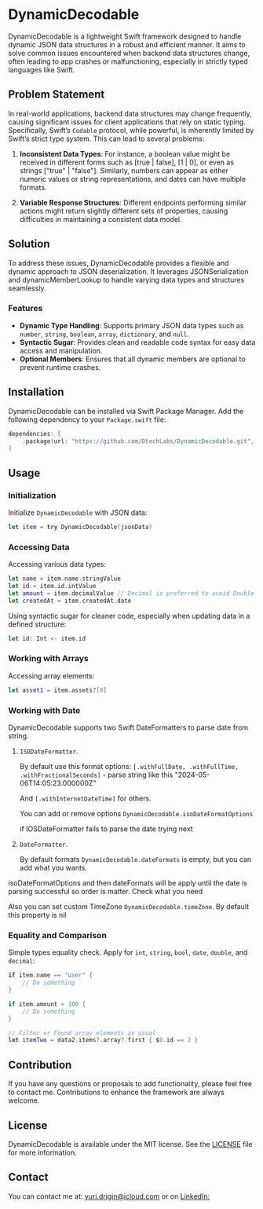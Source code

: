 # DynamicDecodable

DynamicDecodable is a lightweight Swift framework designed to handle dynamic JSON data structures in a robust and efficient manner. It aims to solve common issues encountered when backend data structures change, often leading to app crashes or malfunctioning, especially in strictly typed languages like Swift.

## Problem Statement

In real-world applications, backend data structures may change frequently, causing significant issues for client applications that rely on static typing. Specifically, Swift’s `Codable` protocol, while powerful, is inherently limited by Swift’s strict type system. This can lead to several problems:

1. **Inconsistent Data Types**: For instance, a boolean value might be received in different forms such as [true | false], [1 | 0], or even as strings ["true" | "false"]. Similarly, numbers can appear as either numeric values or string representations, and dates can have multiple formats.

2. **Variable Response Structures**: Different endpoints performing similar actions might return slightly different sets of properties, causing difficulties in maintaining a consistent data model.

## Solution

To address these issues, DynamicDecodable provides a flexible and dynamic approach to JSON deserialization. It leverages JSONSerialization and dynamicMemberLookup to handle varying data types and structures seamlessly.

### Features

- **Dynamic Type Handling**: Supports primary JSON data types such as `number`, `string`, `boolean`, `array`, `dictionary`, and `null`.
- **Syntactic Sugar**: Provides clean and readable code syntax for easy data access and manipulation.
- **Optional Members**: Ensures that all dynamic members are optional to prevent runtime crashes.

## Installation

DynamicDecodable can be installed via Swift Package Manager. Add the following dependency to your `Package.swift` file:

```swift
dependencies: [
    .package(url: "https://github.com/DtechLabs/DynamicDecodable.git", from: "1.0.0")
]
```

## Usage

### Initialization

Initialize `DynamicDecodable` with JSON data:

```swift
let item = try DynamicDecodable(jsonData)
```

### Accessing Data

Accessing various data types:

```swift
let name = item.name.stringValue
let id = item.id.intValue
let amount = item.decimalValue // Decimal is preferred to avoid Double rounding errors
let createdAt = item.createdAt.date
```

Using syntactic sugar for cleaner code, especially when updating data in a defined structure:

```swift
let id: Int <- item.id
```

### Working with Arrays

Accessing array elements:

```swift
let asset1 = item.assets?[0]
```

### Working with Date

DynamicDecodable supports two Swift DateFormatters to parse date from string.

1.  `ISODateFormatter`.

    By default use this format options: `[.withFullDate, .withFullTime, .withFractionalSeconds]` - parse string like this "2024-05-06T14:05:23.000000Z"

    And `[.withInternetDateTime]` for others.

    You can add or remove options `DynamicDecodable.isoDateFormatOptions`

    if IOSDateFormatter fails to parse the date trying next

2.  `DateFormatter`.

    By default formats `DynamicDecodable.dateFormats` is empty, but you can add what you wants.

isoDateFormatOptions and then dateFormats will be apply until the date is parsing successful so order is matter. Check what you need

Also you can set custom TimeZone `DynamicDecodable.timeZone`. By default this property is nil

### Equality and Comparison

Simple types equality check. Apply for `int`, `string`, `bool`, `date`, `double`, and `decimal`:

```swift
if item.name == "user" {
    // Do something
}

if item.amount > 100 {
    // Do something
}

// Filter or Found array elements as usual
let itemTwo = data2.items?.array?.first { $0.id == 2 }
```

## Contribution

If you have any questions or proposals to add functionality, please feel free to contact me. Contributions to enhance the framework are always welcome.

## License

DynamicDecodable is available under the MIT license. See the [LICENSE](LICENSE) file for more information.

## Contact

You can contact me at: yuri.drigin@icloud.com
or on [LinkedIn:](https://www.linkedin.com/in/dtechlabs/)

